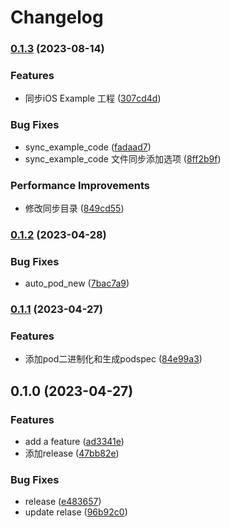 # Changelog

### [0.1.3](https://www.github.com/yaochenfeng/fastlane-plugin-autodevops/compare/v0.1.2...v0.1.3) (2023-08-14)


### Features

* 同步iOS Example 工程 ([307cd4d](https://www.github.com/yaochenfeng/fastlane-plugin-autodevops/commit/307cd4dbf3facff56563b51f48f4dad35bf8aeb3))


### Bug Fixes

* sync_example_code ([fadaad7](https://www.github.com/yaochenfeng/fastlane-plugin-autodevops/commit/fadaad705b4fdccdb5f39e4a6719f1c4522f0d0c))
* sync_example_code 文件同步添加选项 ([8ff2b9f](https://www.github.com/yaochenfeng/fastlane-plugin-autodevops/commit/8ff2b9fdc72608cbae6b9abdd8fd0946631ff28f))


### Performance Improvements

* 修改同步目录 ([849cd55](https://www.github.com/yaochenfeng/fastlane-plugin-autodevops/commit/849cd55578fc456a00d6630e6f069544a247f8ef))

### [0.1.2](https://www.github.com/yaochenfeng/fastlane-plugin-autodevops/compare/v0.1.1...v0.1.2) (2023-04-28)


### Bug Fixes

* auto_pod_new ([7bac7a9](https://www.github.com/yaochenfeng/fastlane-plugin-autodevops/commit/7bac7a9ff5a450be20e30eaf80663930826a42de))

### [0.1.1](https://www.github.com/yaochenfeng/fastlane-plugin-autodevops/compare/v0.1.0...v0.1.1) (2023-04-27)


### Features

* 添加pod二进制化和生成podspec ([84e99a3](https://www.github.com/yaochenfeng/fastlane-plugin-autodevops/commit/84e99a3a356e3ec7a78397539703cb51f2fb5083))

## 0.1.0 (2023-04-27)


### Features

* add a feature ([ad3341e](https://www.github.com/yaochenfeng/fastlane-plugin-autodevops/commit/ad3341eed912b91283d245a930a884131dee1550))
* 添加release ([47bb82e](https://www.github.com/yaochenfeng/fastlane-plugin-autodevops/commit/47bb82e7cd15a4b7202915946e766f07cedf4fb3))


### Bug Fixes

* release ([e483657](https://www.github.com/yaochenfeng/fastlane-plugin-autodevops/commit/e483657eda60b12a2ccc4df86b550a7d5cfd5a86))
* update relase ([96b92c0](https://www.github.com/yaochenfeng/fastlane-plugin-autodevops/commit/96b92c0c73f07a66af87010bc065303a908add3e))
